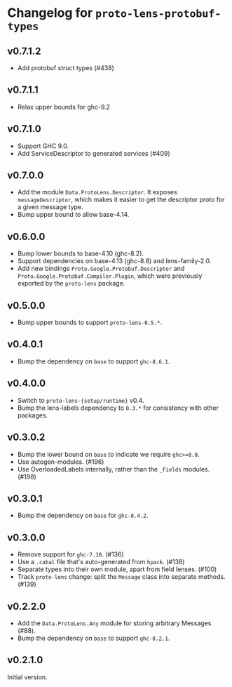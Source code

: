 # Changelog for `proto-lens-protobuf-types`

## v0.7.1.2
- Add protobuf struct types (#438)

## v0.7.1.1
- Relax upper bounds for ghc-9.2

## v0.7.1.0
- Support GHC 9.0.
- Add ServiceDescriptor to generated services (#409)

## v0.7.0.0
- Add the module `Data.ProtoLens.Descriptor`.  It exposes `messageDescriptor`,
  which makes it easier to get the descriptor proto for a given message type.
- Bump upper bound to allow base-4.14.

## v0.6.0.0
- Bump lower bounds to base-4.10 (ghc-8.2).
- Support dependencies on base-4.13 (ghc-8.8) and lens-family-2.0.
- Add new bindings `Proto.Google.Protobuf.Descriptor` and
  `Proto.Google.Protobuf.Compiler.Plugin`, which were previously exported
  by the `proto-lens` package.

## v0.5.0.0
- Bump upper bounds to support `proto-lens-0.5.*`.

## v0.4.0.1
- Bump the dependency on `base` to support `ghc-8.6.1`.

## v0.4.0.0
- Switch to `proto-lens-{setup/runtime}` v0.4.
- Bump the lens-labels dependency to `0.3.*` for consistency with other
  packages.

## v0.3.0.2
- Bump the lower bound on `base` to indicate we require `ghc>=8.0`.
- Use autogen-modules. (#196)
- Use OverloadedLabels internally, rather than the `_Fields` modules. (#198)

## v0.3.0.1
- Bump the dependency on `base` for `ghc-8.4.2`.

## v0.3.0.0
- Remove support for `ghc-7.10`. (#136)
- Use a `.cabal` file that's auto-generated from `hpack`. (#138)
- Separate types into their own module, apart from field lenses. (#100)
- Track `proto-lens` change: split the `Message` class into
  separate methods. (#139)


## v0.2.2.0
- Add the `Data.ProtoLens.Any` module for storing arbitrary Messages (#88).
- Bump the dependency on `base` to support `ghc-8.2.1`.

## v0.2.1.0
Initial version.
